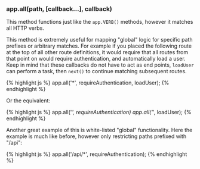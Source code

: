 <h3 id='app.all'>app.all(path, [callback...], callback)</h3>

This method functions just like the `app.VERB()` methods,
however it matches all HTTP verbs.

This method is extremely useful for
mapping "global" logic for specific path prefixes or arbitrary matches.
For example if you placed the following route at the top of all other
route definitions, it would require that all routes from that point on
would require authentication, and automatically load a user. Keep in mind
that these callbacks do not have to act as end points, `loadUser`
can perform a task, then `next()` to continue matching subsequent
routes.

{% highlight js %}
  app.all('*', requireAuthentication, loadUser);
{% endhighlight %}

Or the equivalent:

{% highlight js %}
  app.all('*', requireAuthentication)
  app.all('*', loadUser);
{% endhighlight %}

Another great example of this is white-listed "global" functionality. Here
the example is much like before, however only restricting paths prefixed with
"/api":

{% highlight js %}
  app.all('/api/*', requireAuthentication);
{% endhighlight %}
